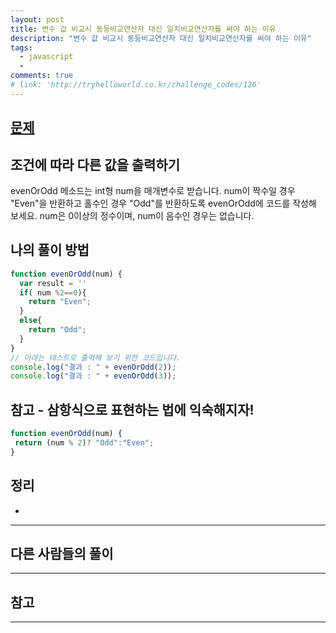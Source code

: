 ```yaml
---
layout: post
title: 변수 값 비교시 동등비교연산자 대신 일치비교연산자를 써야 하는 이유
description: "변수 값 비교시 동등비교연산자 대신 일치비교연산자를 써야 하는 이유"
tags:
  - javascript
  - 
comments: true
# link: 'http://tryhelloworld.co.kr/challenge_codes/126'
---
```


## [문제](http://tryhelloworld.co.kr/challenge_codes/122)

## 조건에 따라 다른 값을 출력하기

evenOrOdd 메소드는 int형 num을 매개변수로 받습니다. num이 짝수일 경우 "Even"을 반환하고 홀수인 경우 "Odd"를 반환하도록 evenOrOdd에 코드를 작성해 보세요. num은 0이상의 정수이며, num이 음수인 경우는 없습니다.

## 나의 풀이 방법

```javascript
function evenOrOdd(num) {
  var result = ''
  if( num %2==0){
  	return "Even";
  }
  else{
  	return "Odd";
  }
}
// 아래는 테스트로 출력해 보기 위한 코드입니다.
console.log("결과 : " + evenOrOdd(2));
console.log("결과 : " + evenOrOdd(3));
```

## 참고 - 삼항식으로 표현하는 법에 익숙해지자!

```javascript
function evenOrOdd(num) {
 return (num % 2)? "Odd":"Even";
}
```

## 정리

* 

------

## 다른 사람들의 풀이


------

## 참고


------
